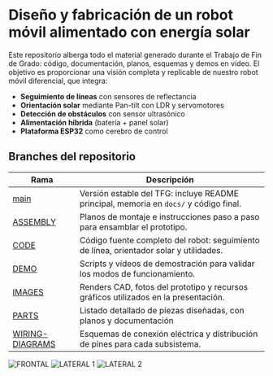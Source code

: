 

# Diseño y fabricación de un robot móvil alimentado con energía solar

Este repositorio alberga todo el material generado durante el Trabajo de Fin de Grado: código, documentación, planos, esquemas y demos en vídeo. El objetivo es proporcionar una visión completa y replicable de nuestro robot móvil diferencial, que integra:

- **Seguimiento de líneas** con sensores de reflectancia  
- **Orientación solar** mediante Pan-tilt con LDR y servomotores  
- **Detección de obstáculos** con sensor ultrasónico  
- **Alimentación híbrida** (batería + panel solar)  
- **Plataforma ESP32** como cerebro de control

## Branches del repositorio

| Rama               | Descripción                                                                                 |
|--------------------|---------------------------------------------------------------------------------------------|
| [main](https://github.com/Juancaelectronic/Prodigy-robot-solar-TFG/tree/main)              | Versión estable del TFG: incluye README principal, memoria en `docs/` y código final.      |
| [ASSEMBLY](https://github.com/Juancaelectronic/Prodigy-robot-solar-TFG/tree/ASSEMBLY)      | Planos de montaje e instrucciones paso a paso para ensamblar el prototipo.                 |
| [CODE](https://github.com/Juancaelectronic/Prodigy-robot-solar-TFG/tree/CODE)              | Código fuente completo del robot: seguimiento de línea, orientador solar y utilidades.      |
| [DEMO](https://github.com/Juancaelectronic/Prodigy-robot-solar-TFG/tree/DEMO)              | Scripts y vídeos de demostración para validar los modos de funcionamiento.                  |
| [IMAGES](https://github.com/Juancaelectronic/Prodigy-robot-solar-TFG/tree/IMAGES)          | Renders CAD, fotos del prototipo y recursos gráficos utilizados en la presentación.         |
| [PARTS](https://github.com/Juancaelectronic/Prodigy-robot-solar-TFG/tree/PARTS)            | Listado detallado de piezas diseñadas, con planos y documentación |
| [WIRING-DIAGRAMS](https://github.com/Juancaelectronic/Prodigy-robot-solar-TFG/tree/WIRING-DIAGRAMS) | Esquemas de conexión eléctrica y distribución de pines para cada subsistema.               |

 
![FRONTAL](https://github.com/user-attachments/assets/b51d228e-6de2-4721-885b-d01acc0ec2c7)
![LATERAL 1](https://github.com/user-attachments/assets/8a871ca0-c6cb-4eaa-b47f-09a89631dcc0)
![LATERAL 2](https://github.com/user-attachments/assets/40c605ab-20b1-45e0-bf0c-d98a3e48a51c)

